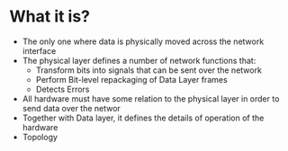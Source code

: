 #                  What it is?

- The only one where data is physically moved across the network interface
- The physical layer defines a number of network functions that:
    - Transform bits into signals that can be sent over the network
    - Perform Bit-level repackaging of Data Layer frames
    - Detects Errors
- All hardware must have some relation to the physical layer in order to send data over the networ
- Together with Data layer, it defines the details of operation of the hardware
- Topology